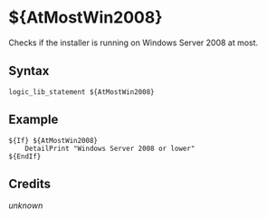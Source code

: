 # ${AtMostWin2008}

Checks if the installer is running on Windows Server 2008 at most.

## Syntax

    logic_lib_statement ${AtMostWin2008}

## Example

    ${If} ${AtMostWin2008}
        DetailPrint "Windows Server 2008 or lower"
    ${EndIf}

## Credits

*unknown*
